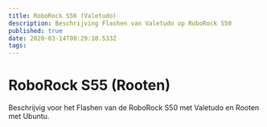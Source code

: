 ```yaml
---
title: RoboRock S50 (Valetudo)
description: Beschrijving Flashen van Valetudo op RoboRock S50
published: true
date: 2020-03-14T08:29:10.533Z
tags: 
---
```


# RoboRock S55 (Rooten)
Beschrijvig voor het Flashen van de RoboRock S50 met Valetudo en Rooten met Ubuntu.